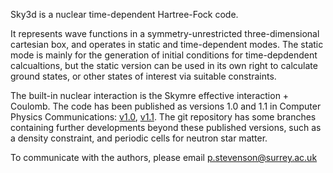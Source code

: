 Sky3d is a nuclear time-dependent Hartree-Fock code.

It represents wave functions in a symmetry-unrestricted three-dimensional cartesian box, and operates in static and time-dependent modes.  The static mode is mainly for the generation of initial conditions for time-depdendent calcualtions, but the static version can be used in its own right to calculate ground states, or other states of interest via suitable constraints.

The built-in nuclear interaction is the Skymre effective interaction + Coulomb.  The code has been published as versions 1.0 and 1.1 in Computer Physics Communications: [v1.0](http://dx.doi.org/10.1016/j.cpc.2014.04.008), [v1.1](https://doi.org/10.1016/j.cpc.2018.03.012).  The git repository has some branches containing further developments beyond these published versions, such as a density constraint, and periodic cells for neutron star matter.

To communicate with the authors, please email p.stevenson@surrey.ac.uk
